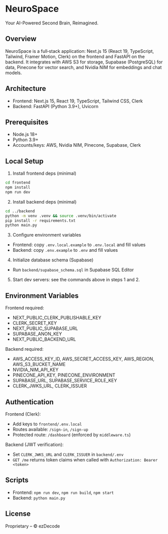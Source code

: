 # NeuroSpace

Your AI-Powered Second Brain, Reimagined.

## Overview

NeuroSpace is a full‑stack application: Next.js 15 (React 19, TypeScript, Tailwind, Framer Motion, Clerk) on the frontend and FastAPI on the backend. It integrates with AWS S3 for storage, Supabase (PostgreSQL) for data, Pinecone for vector search, and Nvidia NIM for embeddings and chat models.

## Architecture

- Frontend: Next.js 15, React 19, TypeScript, Tailwind CSS, Clerk
- Backend: FastAPI (Python 3.9+), Uvicorn

## Prerequisites

- Node.js 18+
- Python 3.9+
- Accounts/keys: AWS, Nvidia NIM, Pinecone, Supabase, Clerk

## Local Setup

1) Install frontend deps (minimal)

```bash
cd frontend
npm install
npm run dev
```

2) Install backend deps (minimal)

```bash
cd ../backend
python -m venv .venv && source .venv/bin/activate
pip install -r requirements.txt
python main.py
```

3) Configure environment variables

- Frontend: copy `.env.local.example` to `.env.local` and fill values
- Backend: copy `.env.example` to `.env` and fill values

4) Initialize database schema (Supabase)

- Run `backend/supabase_schema.sql` in Supabase SQL Editor

5) Start dev servers: see the commands above in steps 1 and 2.

## Environment Variables

Frontend required:

- NEXT_PUBLIC_CLERK_PUBLISHABLE_KEY
- CLERK_SECRET_KEY
- NEXT_PUBLIC_SUPABASE_URL
- SUPABASE_ANON_KEY
- NEXT_PUBLIC_BACKEND_URL

Backend required:

- AWS_ACCESS_KEY_ID, AWS_SECRET_ACCESS_KEY, AWS_REGION, AWS_S3_BUCKET_NAME
- NVIDIA_NIM_API_KEY
- PINECONE_API_KEY, PINECONE_ENVIRONMENT
- SUPABASE_URL, SUPABASE_SERVICE_ROLE_KEY
- CLERK_JWKS_URL, CLERK_ISSUER
## Authentication

Frontend (Clerk):

- Add keys to `frontend/.env.local`
- Routes available: `/sign-in`, `/sign-up`
- Protected route: `/dashboard` (enforced by `middleware.ts`)

Backend (JWT verification):

- Set `CLERK_JWKS_URL` and `CLERK_ISSUER` in `backend/.env`
- `GET /me` returns token claims when called with `Authorization: Bearer <token>`


## Scripts

- Frontend: `npm run dev`, `npm run build`, `npm start`
- Backend: `python main.py`

## License

Proprietary – © ezDecode

